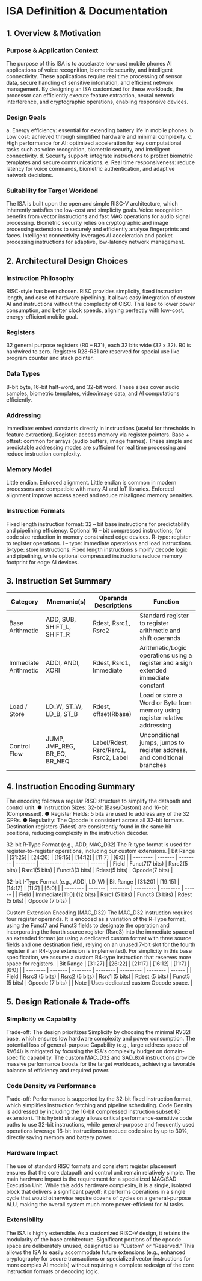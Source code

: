 # ISA Definition & Documentation #

## 1. Overview & Motivation ##

### Purpose & Application Context ###
The purpose of this ISA is to accelarate low-cost mobile phones AI applications of voice
recognition, biometric security, and intelligent connectivity. These applications
require real time processing of sensor data, secure handling of sensitive infomation, and
efficient network management. By designing an ISA customized for these workloads, the 
processor can efficiently execute feature extraction, neural network interference, and
cryptographic operations, enabling responsive devices.

### Design Goals ###
a.	Energy efficiency: essential for extending battery life in mobile phones.
b.	Low cost: achieved through simplified hardware and minimal complexity.
c.	High performance for AI: optimized acceleration for key computational tasks such as
    voice recognition, biometric security, and intelligent connectivity.
d.	Security support: integrate instructions to protect biometric templates and secure 
    communications.
e.	Real time responsiveness: reduce latency for voice commands, biometric authentication,
    and adaptive network decisions.
    
### Suitability for Target Workload ###
The ISA is built upon the open and simple RISC-V architecture, which inherently satisfies 
the low-cost and simplicity goals. Voice recognition benefits from vector instructions and 
fast MAC operations for audio signal processing. Biometric security relies on cryptographic 
and image processing extensions to securely and efficiently analyse fingerprints and faces.
Intelligent connectivity leverages AI acceleration and packet processing instructions for
adaptive, low-latency network management.

## 2. Architectural Design Choices ##

### Instruction Philosophy ###
RISC-style has been chosen.  RISC provides simplicity, fixed instruction length, and ease 
of hardware pipelining. It allows easy integration of custom AI and instructions without 
the complexity of CISC. This lead to lower power consumption, and better clock speeds, 
aligning perfectly with low-cost, energy-efficient mobile goal.

### Registers ###
32 general purpose registers (R0 – R31), each 32 bits wide (32 x 32). R0 is hardwired to 
zero. Registers R28-R31 are reserved for special use like program counter and stack pointer.

### Data Types ###
8-bit byte, 16-bit half-word, and 32-bit word. These sizes cover audio samples, biometric 
templates, video/image data, and AI computations efficiently.

### Addressing ###
Immediate: embed constants directly in instructions (useful for thresholds in feature 
extraction).
Register: access memory via register pointers.
Base + offset: common for arrays (audio buffers, image frames).
These simple and predictable addressing modes are sufficient for real time processing and
reduce instruction complexity.

### Memory Model ###
Little endian. Enforced alignment. 
Little endian is common in modern processors and compatible with many AI and IoT libraries. 
Enforced alignment improve access speed and reduce misaligned memory penalties.

### Instruction Formats ###
Fixed length instruction format: 32 – bit base instructions for predictability and 
pipelining efficiency. Optional 16 – bit compressed instructions; for code size reduction 
in memory constrained edge devices. 
R-type: register to register operations.
I – type: immediate operations and load instructions.
S-type: store instructions.
Fixed length instructions simplify decode logic and pipelining, while optional compressed 
instructions reduce memory footprint for edge AI devices.

## 3. Instruction Set Summary ##
| Category | Mnemonic(s) | Operands Descriptions | Function |
| ------------- | ------------ | ------------ | ----------- |
| Base Arithmetic | ADD, SUB, SHIFT_L, SHIFT_R | Rdest, Rsrc1, Rsrc2 | Standard register to register arithmetic and shift operands |
| Immediate Arithmetic | ADDI, ANDI, XORI | Rdest, Rsrc1, Immediate | Arithmetic/Logic operations using a register and a sign extended immediate constant |
| Load / Store | LD_W, ST_W, LD_B, ST_B | Rdest, offset(Rbase) | Load or store a Word or Byte from memory using register relative addressing |
| Control Flow | JUMP, JMP_REG, BR_EQ, BR_NEQ | Label/Rdest, Rsrc/Rsrc1, Rsrc2, Label | Unconditional jumps, jumps to register address, and conditional branches |

## 4. Instruction Encoding Summary ##
The encoding follows a regular RISC structure to simplify the datapath and control unit.
●	Instruction Sizes: 32-bit (Base/Custom) and 16-bit (Compressed).
●	Register Fields: 5 bits are used to address any of the 32 GPRs.
●	Regularity: The Opcode is consistent across all 32-bit formats. Destination registers (Rdest) are consistently found in the same bit positions, reducing complexity in the instruction decoder.

32-bit R-Type Format (e.g., ADD, MAC_D32)
The R-type format is used for register-to-register operations, including our custom extensions.
| Bit Range | [31:25] | [24:20] | [19:15] | [14:12] | [11:7] | [6:0] |
| -------- | ------- | -------- | -------- | --------- | -------- | ------ |
| Field | Funct7(7 bits) | Rsrc2(5 bits) | Rsrc1(5 bits) | Funct3(3 bits) | Rdest(5 bits) | Opcode(7 bits) |

32-bit I-Type Format (e.g., ADDI, LD_W)
| Bit Range | [31:20] | [19:15] | [14:12] | [11:7] | [6:0] |
| -------- | ------- | -------- | --------- | -------- | ------ |
| Field | Immediate[11:0] (12 bits) | Rsrc1 (5 bits) | Funct3 (3 bits) | Rdest (5 bits) | Opcode (7 bits) |

Custom Extension Encoding (MAC_D32)
The MAC_D32 instruction requires four register operands. It is encoded as a variation of the R-Type format, using the Funct7 and Funct3 fields to designate the operation and incorporating the fourth source register (Rsrc3) into the immediate space of an extended format (or using a dedicated custom format with three source fields and one destination field, relying on an unused 7-bit slot for the fourth register if an R4-type extension is implemented). For simplicity in this base specification, we assume a custom R4-type instruction that reserves more space for registers.
| Bit Range | [31:27] | [26:22] | [21:17] | [16:12] | [11:7] | [6:0] |
| -------- | ------- | -------- | -------- | --------- | -------- | ------ |
| Field | Rsrc3 (5 bits) | Rsrc2 (5 bits) | Rsrc1 (5 bits) | Rdest (5 bits) | Funct5 (5 bits) | Opcode (7 bits) |
| Note | Uses dedicated custom Opcode space. |

## 5. Design Rationale & Trade-offs ##

### Simplicity vs Capability ###
Trade-off: The design prioritizes Simplicity by choosing the minimal RV32I base, which ensures low hardware complexity and power consumption. The potential loss of general-purpose Capability (e.g., large address space of RV64I) is mitigated by focusing the ISA's complexity budget on domain-specific capability. The custom MAC_D32 and SAD_8x4 instructions provide massive performance boosts for the target workloads, achieving a favorable balance of efficiency and required power.

### Code Density vs Performance ###
Trade-off: Performance is supported by the 32-bit fixed instruction format, which simplifies instruction fetching and pipeline scheduling. Code Density is addressed by including the 16-bit compressed instruction subset (C extension). This hybrid strategy allows critical performance-sensitive code paths to use 32-bit instructions, while general-purpose and frequently used operations leverage 16-bit instructions to reduce code size by up to 30%, directly saving memory and battery power.

### Hardware Impact ###
The use of standard RISC formats and consistent register placement ensures that the core datapath and control unit remain relatively simple. The main hardware impact is the requirement for a specialized MAC/SAD Execution Unit. While this adds hardware complexity, it is a single, isolated block that delivers a significant payoff: it performs operations in a single cycle that would otherwise require dozens of cycles on a general-purpose ALU, making the overall system much more power-efficient for AI tasks.

### Extensibility ###
The ISA is highly extensible. As a customized RISC-V design, it retains the modularity of the base architecture. Significant portions of the opcode space are deliberately unused, designated as "Custom" or "Reserved." This allows the ISA to easily accommodate future extensions (e.g., enhanced cryptography for secure transactions or specialized vector instructions for more complex AI models) without requiring a complete redesign of the core instruction formats or decoding logic.
